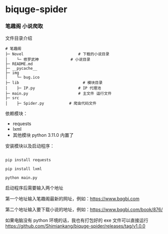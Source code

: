 # biquge-spider
### 笔趣阁 小说爬取

文件目录介绍

```shell
# 笔趣阁
├─ Novel				        # 下载的小说目录
│    └─ 修罗武神			  # 小说目录
├─ README.md				
├─ __pycache__
├─ img						
│    └─ bug.ico
├─ lib						      # 模块目录
│    ├─ IP.py				    # IP 代理池
├─ main.py					    # 主文件 运行文件
├─ src
│    ├─ Spider.py	  		# 爬虫代码文件
```



依赖模块：

- requests
- lxml
- 其他模块 python 3.11.0 内置了





安装模块以及启动程序：

```shell

pip install requests

pip install lxml

python main.py

```



启动程序后需要输入两个地址

第一个地址输入笔趣阁最新的网址，例如：https://www.bqgbi.com

第二个地址输入要下载小说的地址，例如：https://www.bqgbi.com/book/876/



如果电脑没有 python 环境的话，我也有打包好的 exe 文件可以直接运行 https://github.com/Shimiankang/biquge-spider/releases/tag/v1.0.0
